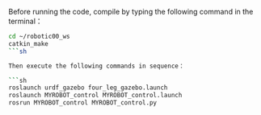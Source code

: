 Before running the code, compile by typing the following command in the terminal：

```sh
cd ~/robotic00_ws
catkin_make
```sh

Then execute the following commands in sequence：

```sh
roslaunch urdf_gazebo four_leg_gazebo.launch
roslaunch MYROBOT_control MYROBOT_control.launch
rosrun MYROBOT_control MYROBOT_control.py
